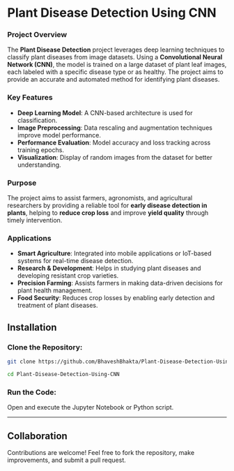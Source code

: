 ﻿# Plant Disease Detection Using CNN

### **Project Overview**  
The **Plant Disease Detection** project leverages deep learning techniques to classify plant diseases from image datasets. Using a **Convolutional Neural Network (CNN)**, the model is trained on a large dataset of plant leaf images, each labeled with a specific disease type or as healthy. The project aims to provide an accurate and automated method for identifying plant diseases.  

### **Key Features**  
- **Deep Learning Model**: A CNN-based architecture is used for classification.  
- **Image Preprocessing**: Data rescaling and augmentation techniques improve model performance.  
- **Performance Evaluation**: Model accuracy and loss tracking across training epochs.  
- **Visualization**: Display of random images from the dataset for better understanding.  

### **Purpose**  
The project aims to assist farmers, agronomists, and agricultural researchers by providing a reliable tool for **early disease detection in plants**, helping to **reduce crop loss** and improve **yield quality** through timely intervention.  

### **Applications**  
- **Smart Agriculture**: Integrated into mobile applications or IoT-based systems for real-time disease detection.  
- **Research & Development**: Helps in studying plant diseases and developing resistant crop varieties.  
- **Precision Farming**: Assists farmers in making data-driven decisions for plant health management.  
- **Food Security**: Reduces crop losses by enabling early detection and treatment of plant diseases.

## Installation

### Clone the Repository:
```bash
git clone https://github.com/BhaveshBhakta/Plant-Disease-Detection-Using-CNN.git

cd Plant-Disease-Detection-Using-CNN
```

### Run the Code:
Open and execute the Jupyter Notebook or Python script.

---

## Collaboration
Contributions are welcome! Feel free to fork the repository, make improvements, and submit a pull request.
